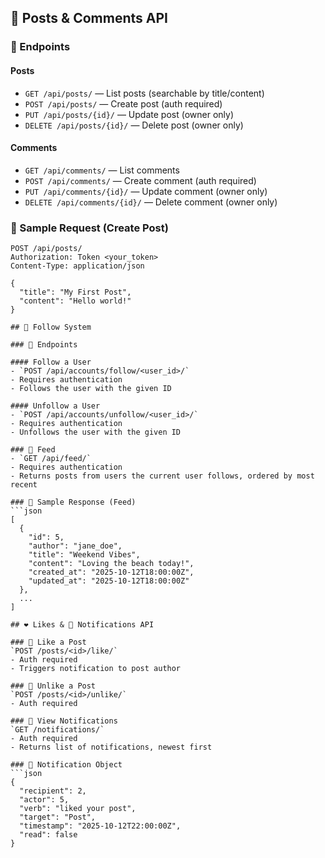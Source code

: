## 📘 Posts & Comments API

### 🔹 Endpoints

#### Posts
- `GET /api/posts/` — List posts (searchable by title/content)
- `POST /api/posts/` — Create post (auth required)
- `PUT /api/posts/{id}/` — Update post (owner only)
- `DELETE /api/posts/{id}/` — Delete post (owner only)

#### Comments
- `GET /api/comments/` — List comments
- `POST /api/comments/` — Create comment (auth required)
- `PUT /api/comments/{id}/` — Update comment (owner only)
- `DELETE /api/comments/{id}/` — Delete comment (owner only)

### 🔹 Sample Request (Create Post)
```http
POST /api/posts/
Authorization: Token <your_token>
Content-Type: application/json

{
  "title": "My First Post",
  "content": "Hello world!"
}

## 👥 Follow System

### 🔹 Endpoints

#### Follow a User
- `POST /api/accounts/follow/<user_id>/`
- Requires authentication
- Follows the user with the given ID

#### Unfollow a User
- `POST /api/accounts/unfollow/<user_id>/`
- Requires authentication
- Unfollows the user with the given ID

### 🔹 Feed
- `GET /api/feed/`
- Requires authentication
- Returns posts from users the current user follows, ordered by most recent

### 🔹 Sample Response (Feed)
```json
[
  {
    "id": 5,
    "author": "jane_doe",
    "title": "Weekend Vibes",
    "content": "Loving the beach today!",
    "created_at": "2025-10-12T18:00:00Z",
    "updated_at": "2025-10-12T18:00:00Z"
  },
  ...
]

## ❤️ Likes & 🔔 Notifications API

### 🔹 Like a Post
`POST /posts/<id>/like/`
- Auth required
- Triggers notification to post author

### 🔹 Unlike a Post
`POST /posts/<id>/unlike/`
- Auth required

### 🔹 View Notifications
`GET /notifications/`
- Auth required
- Returns list of notifications, newest first

### 🔹 Notification Object
```json
{
  "recipient": 2,
  "actor": 5,
  "verb": "liked your post",
  "target": "Post",
  "timestamp": "2025-10-12T22:00:00Z",
  "read": false
}